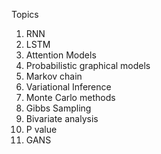 Topics 
1. RNN
2. LSTM
3. Attention Models
4. Probabilistic graphical models
5. Markov chain
6. Variational Inference
7. Monte Carlo methods
8. Gibbs Sampling
9. Bivariate analysis
10. P value
11. GANS
